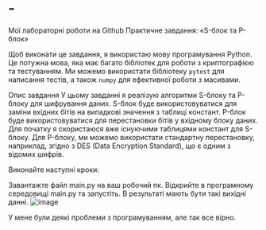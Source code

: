 # -
Мої лабораторні роботи на Github
Практичне завдання:
«S-блок та P-блок»
 

Щоб виконати це завдання, я використаю мову програмування Python. 
Це потужна мова, яка має багато бібліотек для роботи з криптографією та тестуванням. Ми можемо використати бібліотеку `pytest` для написання тестів, а також `numpy` для ефективної роботи з масивами.

Опис завдання
У цьому завданні я реалізую алгоритми S-блоку та P-блоку для шифрування даних. S-блок буде використовуватися для заміни вхідних бітів на випадкові значення з таблиці констант. P-блок буде використовуватися для перестановки бітів у вхідному блоку даних.
Для початку я скористаюся вже існуючими таблицями констант для S-блоку. 
Для P-блоку, ми можемо використати стандартну перестановку, наприклад, згідно з DES (Data Encryption Standard), що є одним з відомих шифрів.

Виконайте наступні кроки:

Завантажте файл main.py на ваш робочий пк.
Відкрийте в програмному середовищі main.py та запустіть.
В результаті мають бути такі вихідні данні.
![image](https://github.com/ShadowEdlime95/-/assets/106177922/9f5490ac-71be-463b-a313-d0074778fe8a)

У мене були деякі проблеми з програмуванням, але так все вірно.
